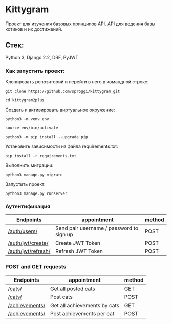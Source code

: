 # Kittygram
Проект для изучения базовых принципов API.
API для ведения базы котиков и их достижений.

## Стек:
Python 3, Django 2.2, DRF, PyJWT

### Как запустить проект:

Клонировать репозиторий и перейти в него в командной строке:

```
git clone https://github.com/sproggi/kittygram.git
```

```
cd kittygram2plus
```

Cоздать и активировать виртуальное окружение:

```
python3 -m venv env
```

```
source env/bin/activate
```

```
python3 -m pip install --upgrade pip
```

Установить зависимости из файла requirements.txt:

```
pip install -r requirements.txt
```

Выполнить миграции:

```
python3 manage.py migrate
```

Запустить проект:

```
python3 manage.py runserver
```
### Аутентификация
| Endpoints | appointment | method |
| ------ | ------ | ------ |
| [/auth/users/] | Send pair username / password to sign up | POST |
| [/auth/jwt/create/] | Create JWT Token | POST |
| [/auth/jwt/refresh/] | Refresh JWT Token | POST |

### POST and GET requests
| Endpoints | appointment | method |
| ------ | ------ | ------ |
| [/cats/] | Get all posted cats | GET |
| [/cats/] | Post cats | POST |
| [/achievements/] | Get all achievements by cats | GET |
| [/achievements/] | Post achievements per cat | POST |


[/auth/users/]: <https://127.0.0.1:8000/auth/users/>
[/auth/jwt/create/]: <https://127.0.0.1:8000/auth/jwt/create/>
[/auth/jwt/refresh/]: <https://127.0.0.1:8000/auth/jwt/refresh/>
[/cats/]: <https://127.0.0.1:8000/cats/>
[/achievements/]: <https://127.0.0.1:8000/achievements/>

